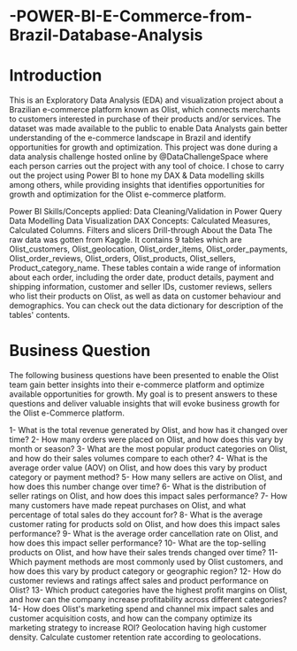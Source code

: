 # -POWER-BI-E-Commerce-from-Brazil-Database-Analysis

# Introduction
This is an Exploratory Data Analysis (EDA) and visualization project about a Brazilian e-commerce platform known as Olist, which connects merchants to customers interested in purchase of their products and/or services. The dataset was made available to the public to enable Data Analysts gain better understanding of the e-commerce landscape in Brazil and identify opportunities for growth and optimization. This project was done during a data analysis challenge hosted online by @DataChallengeSpace where each person carries out the project with any tool of choice. I chose to carry out the project using Power BI to hone my DAX & Data modelling skills among others, while providing insights that identifies opportunities for growth and optimization for the Olist e-commerce platform.

Power BI Skills/Concepts applied:
Data Cleaning/Validation in Power Query
Data Modelling
Data Visualization
DAX Concepts: Calculated Measures, Calculated Columns.
Filters and slicers
Drill-through
About the Data
The raw data was gotten from Kaggle. It contains 9 tables which are Olist_customers, Olist_geolocation, Olist_order_items, Olist_order_payments, Olist_order_reviews, Olist_orders, Olist_products, Olist_sellers, Product_category_name. These tables contain a wide range of information about each order, including the order date, product details, payment and shipping information, customer and seller IDs, customer reviews, sellers who list their products on Olist, as well as data on customer behaviour and demographics. You can check out the data dictionary for description of the tables' contents.

# Business Question
The following business questions have been presented to enable the Olist team gain better insights into their e-commerce platform and optimize available opportunities for growth. My goal is to present answers to these questions and deliver valuable insights that will evoke business growth for the Olist e-Commerce platform.

1- What is the total revenue generated by Olist, and how has it changed over time?
2- How many orders were placed on Olist, and how does this vary by month or season?
3- What are the most popular product categories on Olist, and how do their sales volumes compare to each other?
4- What is the average order value (AOV) on Olist, and how does this vary by product category or payment method?
5- How many sellers are active on Olist, and how does this number change over time?
6- What is the distribution of seller ratings on Olist, and how does this impact sales performance?
7- How many customers have made repeat purchases on Olist, and what percentage of total sales do they account for?
8- What is the average customer rating for products sold on Olist, and how does this impact sales performance?
9- What is the average order cancellation rate on Olist, and how does this impact seller performance?
10- What are the top-selling products on Olist, and how have their sales trends changed over time?
11- Which payment methods are most commonly used by Olist customers, and how does this vary by product category or geographic region?
12- How do customer reviews and ratings affect sales and product performance on Olist?
13- Which product categories have the highest profit margins on Olist, and how can the company increase profitability across different categories?
14- How does Olist's marketing spend and channel mix impact sales and customer acquisition costs, and how can the company optimize its marketing strategy to increase ROI?
Geolocation having high customer density. Calculate customer retention rate according to geolocations.
